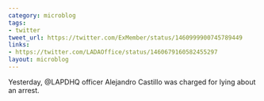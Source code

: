 ```yaml
---
category: microblog
tags:
- twitter
tweet_url: https://twitter.com/ExMember/status/1460999900745789449
links:
- https://twitter.com/LADAOffice/status/1460679160582455297
layout: microblog
---
```

Yesterday, @LAPDHQ officer Alejandro Castillo was charged for lying about an arrest.
